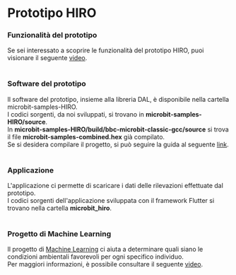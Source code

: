 # Prototipo HIRO

### Funzionalità del prototipo
Se sei interessato a scoprire le funzionalità del prototipo HIRO, puoi visionare il seguente [video](https://youtu.be/x8loR7-OCnQ). <br> <br>

### Software del prototipo
Il software del prototipo, insieme alla libreria DAL, è disponibile nella cartella microbit-samples-HIRO.<br>
I codici sorgenti, da noi sviluppati, si trovano in <b>microbit-samples-HIRO/source</b>.<br>
In <b>microbit-samples-HIRO/build/bbc-microbit-classic-gcc/source</b> si trova il file <b>microbit-samples-combined.hex</b> già compilato.<br>
Se si desidera compilare il progetto, si può seguire la guida al seguente [link](https://lancaster-university.github.io/microbit-docs/offline-toolchains/). <br> <br>

### Applicazione
L'applicazione ci permette di scaricare i dati delle rilevazioni effettuate dal prototipo. <br>
I codici sorgenti dell'applicazione sviluppata con il framework Flutter si trovano nella cartella <b>microbit_hiro</b>. <br><br>

### Progetto di Machine Learning
Il progetto di [Machine Learning](https://colab.research.google.com/drive/1DWXJCYFagaRwXk9cvUQ4ucVTA527xKEV?usp=sharing) ci aiuta a determinare quali siano le condizioni ambientali favorevoli per ogni specifico individuo. <br>
Per maggiori informazioni, è possibile consultare il seguente [video](https://youtu.be/x8loR7-OCnQ).
